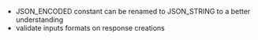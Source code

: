 * JSON_ENCODED constant can be renamed to JSON_STRING to a better understanding
* validate inputs formats on response creations